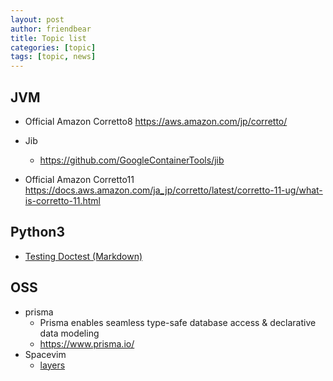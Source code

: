 ```yaml
---
layout: post
author: friendbear
title: Topic list
categories: [topic]
tags: [topic, news]
---
```


## JVM
* Official Amazon Corretto8 <https://aws.amazon.com/jp/corretto/>
* Jib 
  * <https://github.com/GoogleContainerTools/jib>

* Official Amazon Corretto11 <https://docs.aws.amazon.com/ja_jp/corretto/latest/corretto-11-ug/what-is-corretto-11.html>

## Python3
* [Testing Doctest (Markdown)](https://docs.python.org/3/library/doctest.html)


## OSS

* prisma
  * Prisma enables seamless type-safe database access & declarative data modeling
  * <https://www.prisma.io/>
* Spacevim
  - [layers](https://spacevim.org/layers/)
